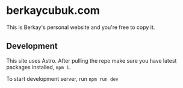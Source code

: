 # berkaycubuk.com

This is Berkay's personal website and you're free to copy it.

## Development

This site uses Astro. After pulling the repo make sure you have latest packages installed, `npm i`.

To start development server, run `npm run dev`
